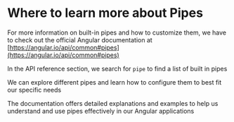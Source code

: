 # Where to learn more about Pipes

For more information on built-in pipes and how to customize them, we have to check out the official Angular documentation at [https://angular.io/api/common#pipes](https://angular.io/api/common#pipes)

In the API reference section, we search for `pipe` to find a list of built in pipes

We can explore different pipes and learn how to configure them to best fit our specific needs

The documentation offers detailed explanations and examples to help us understand and use pipes effectively in our Angular applications
